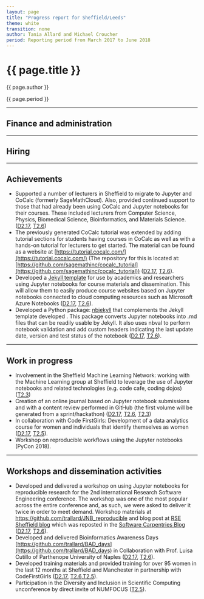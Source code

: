 ```yaml
---
layout: page
title: "Progress report for Sheffield/Leeds"
theme: white
transition: none
author: Tania Allard and Michael Croucher
period: Reporting period from March 2017 to June 2018
---
```


# {{ page.title }}

{{ page.author }}


{{ page.period }}

---

## Finance and administration



---
## Hiring


---
## Achievements

- Supported a number of lecturers in Sheffield to migrate to Jupyter and CoCalc
(formerly SageMathCloud). Also, provided continued support to those that had already been using CoCalc and
Jupyter notebooks for their courses.
These included lecturers from Computer Science, Physics, Biomedical
Science, Bioinformatics, and Materials Science.
([D2.17](https://github.com/OpenDreamKit/OpenDreamKit/issues/252),
[T2.6](https://github.com/OpenDreamKit/OpenDreamKit/issues/29))
- The previously generated CoCalc tutorial was extended by adding tutorial sections for students having courses in CoCalc as well as with a hands-on tutorial for lecturers to get started. The material can be found as a website at [https://tutorial.cocalc.com/](https://tutorial.cocalc.com/) (The repository for this is located at:[https://github.com/sagemathinc/cocalc_tutorial](https://github.com/sagemathinc/cocalc_tutorial)) ([D2.17](https://github.com/OpenDreamKit/OpenDreamKit/issues/252),
[T2.6](https://github.com/OpenDreamKit/OpenDreamKit/issues/29)).
- Developed a [Jekyll template](https://github.com/trallard/Modules-template)
for use by academics and researchers using Jupyter notebooks for course materials and dissemination.  This will allow them to easily produce course websites based on Jupyter notebooks connected to cloud computing resources such as Microsoft Azure Notebooks ([D2.17](https://github.com/OpenDreamKit/OpenDreamKit/issues/252),
[T2.6](https://github.com/OpenDreamKit/OpenDreamKit/issues/29)).
- Developed a Python package:  [nbjekyll](https://github.com/trallard/nbjekyll) that complements the Jekyll template developed .
This package converts Jupyter notebooks into .md files that can be readily usable by Jekyll.
It also uses nbval to perform notebook validation and add custom headers indicating the last update date, version and test status of the notebook ([D2.17](https://github.com/OpenDreamKit/OpenDreamKit/issues/252),
[T2.6](https://github.com/OpenDreamKit/OpenDreamKit/issues/29)).


---
## Work in progress

- Involvement in the Sheffield Machine Learning Network: working with the Machine Learning group at Sheffield to leverage the use of Jupyter notebooks and related technologies (e.g. code cafe, coding dojos) ([T2.3](https://github.com/OpenDreamKit/OpenDreamKit/issues/26))
- Creation of an online journal based on Jupyter notebook submissions and with a content review performed in GitHub (the first volume will be generated from a sprint/hackathon) ([D2.17](https://github.com/OpenDreamKit/OpenDreamKit/issues/252),
[T2.6](https://github.com/OpenDreamKit/OpenDreamKit/issues/29),
[T2.3](https://github.com/OpenDreamKit/OpenDreamKit/issues/26))
- In collaboration with Code FirstGirls: Development of a data analytics course for women and individuals that identify themselves as women ([D2.17](https://github.com/OpenDreamKit/OpenDreamKit/issues/252),
[T2.5](https://github.com/OpenDreamKit/OpenDreamKit/issues/28)).
- Workshop on reproducible workflows using the Jupyter notebooks (PyCon 2018).

---
## Workshops and dissemination activities

- Developed and delivered a workshop on using Jupyter notebooks for reproducible research for the 2nd international Research Software Engineering conference. The workshop was one of the most popular across the entire conference and, as such, we were asked to deliver it twice in order to meet demand. Workshop materials at https://github.com/trallard/JNB_reproducible and blog post at [RSE Sheffield blog](http://www.rse.shef.ac.uk/blog) which was reposted in the [Software Carpentries Blog](https://software-carpentry.org/blog/2018/01/rse-conf-repost.html)
([D2.17](https://github.com/OpenDreamKit/OpenDreamKit/issues/252),
[T2.6](https://github.com/OpenDreamKit/OpenDreamKit/issues/29)).
- Developed and delivered Bioinformatics Awareness Days [https://github.com/trallard/BAD_days](https://github.com/trallard/BAD_days) in Collaboration with Prof. Luisa Cutillo of Parthenope University of Naples ([D2.17](https://github.com/OpenDreamKit/OpenDreamKit/issues/252),
[T2.6](https://github.com/OpenDreamKit/OpenDreamKit/issues/29)).
- Developed training materials and provided training for over 95 women in the last 12 months at Sheffield and Manchester in partnership with CodeFirstGirls ([D2.17](https://github.com/OpenDreamKit/OpenDreamKit/issues/252),
[T2.6](https://github.com/OpenDreamKit/OpenDreamKit/issues/29),[T2.5](https://github.com/OpenDreamKit/OpenDreamKit/issues/28)).
- Participation in the Diversity and Inclusion in Scientific Computing unconference by direct invite of NUMFOCUS
([T2.5](https://github.com/OpenDreamKit/OpenDreamKit/issues/28)).




</section>
